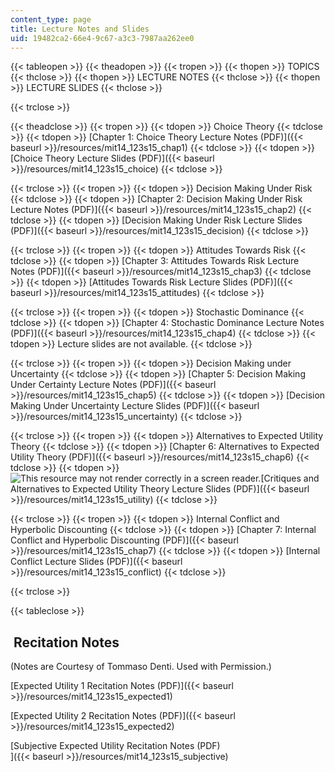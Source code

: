 ```yaml
---
content_type: page
title: Lecture Notes and Slides
uid: 19482ca2-66e4-9c67-a3c3-7987aa262ee0
---
```


{{< tableopen >}}
{{< theadopen >}}
{{< tropen >}}
{{< thopen >}}
TOPICS
{{< thclose >}}
{{< thopen >}}
LECTURE NOTES
{{< thclose >}}
{{< thopen >}}
LECTURE SLIDES
{{< thclose >}}

{{< trclose >}}

{{< theadclose >}}
{{< tropen >}}
{{< tdopen >}}
Choice Theory
{{< tdclose >}}
{{< tdopen >}}
[Chapter 1: Choice Theory Lecture Notes (PDF)]({{< baseurl >}}/resources/mit14_123s15_chap1)
{{< tdclose >}}
{{< tdopen >}}
[Choice Theory Lecture Slides (PDF)]({{< baseurl >}}/resources/mit14_123s15_choice)
{{< tdclose >}}

{{< trclose >}}
{{< tropen >}}
{{< tdopen >}}
Decision Making Under Risk
{{< tdclose >}}
{{< tdopen >}}
[Chapter 2: Decision Making Under Risk Lecture Notes (PDF)]({{< baseurl >}}/resources/mit14_123s15_chap2)
{{< tdclose >}}
{{< tdopen >}}
[Decision Making Under Risk Lecture Slides (PDF)]({{< baseurl >}}/resources/mit14_123s15_decision)
{{< tdclose >}}

{{< trclose >}}
{{< tropen >}}
{{< tdopen >}}
Attitudes Towards Risk
{{< tdclose >}}
{{< tdopen >}}
[Chapter 3: Attitudes Towards Risk Lecture Notes (PDF)]({{< baseurl >}}/resources/mit14_123s15_chap3)
{{< tdclose >}}
{{< tdopen >}}
[Attitudes Towards Risk Lecture Slides (PDF)]({{< baseurl >}}/resources/mit14_123s15_attitudes)
{{< tdclose >}}

{{< trclose >}}
{{< tropen >}}
{{< tdopen >}}
Stochastic Dominance
{{< tdclose >}}
{{< tdopen >}}
[Chapter 4: Stochastic Dominance Lecture Notes (PDF)]({{< baseurl >}}/resources/mit14_123s15_chap4)
{{< tdclose >}}
{{< tdopen >}}
Lecture slides are not available.
{{< tdclose >}}

{{< trclose >}}
{{< tropen >}}
{{< tdopen >}}
Decision Making under Uncertainty
{{< tdclose >}}
{{< tdopen >}}
[Chapter 5: Decision Making Under Certainty Lecture Notes (PDF)]({{< baseurl >}}/resources/mit14_123s15_chap5)
{{< tdclose >}}
{{< tdopen >}}
[Decision Making Under Uncertainty Lecture Slides (PDF)]({{< baseurl >}}/resources/mit14_123s15_uncertainty)
{{< tdclose >}}

{{< trclose >}}
{{< tropen >}}
{{< tdopen >}}
Alternatives to Expected Utility Theory
{{< tdclose >}}
{{< tdopen >}}
[Chapter 6: Alternatives to Expected Utility Theory (PDF)]({{< baseurl >}}/resources/mit14_123s15_chap6)
{{< tdclose >}}
{{< tdopen >}}
![This resource may not render correctly in a screen reader.](/images/inacessible.gif)[Critiques and Alternatives to Expected Utility Theory Lecture Slides (PDF)]({{< baseurl >}}/resources/mit14_123s15_utility)
{{< tdclose >}}

{{< trclose >}}
{{< tropen >}}
{{< tdopen >}}
Internal Conflict and Hyperbolic Discounting
{{< tdclose >}}
{{< tdopen >}}
[Chapter 7: Internal Conflict and Hyperbolic Discounting (PDF)]({{< baseurl >}}/resources/mit14_123s15_chap7)
{{< tdclose >}}
{{< tdopen >}}
[Internal Conflict Lecture Slides (PDF)]({{< baseurl >}}/resources/mit14_123s15_conflict)
{{< tdclose >}}

{{< trclose >}}

{{< tableclose >}}

 Recitation Notes
-----------------

(Notes are Courtesy of Tommaso Denti. Used with Permission.)

[Expected Utility 1 Recitation Notes (PDF)]({{< baseurl >}}/resources/mit14_123s15_expected1)

[Expected Utility 2 Recitation Notes (PDF)]({{< baseurl >}}/resources/mit14_123s15_expected2)

[Subjective Expected Utility Recitation Notes (PDF)  
]({{< baseurl >}}/resources/mit14_123s15_subjective)
